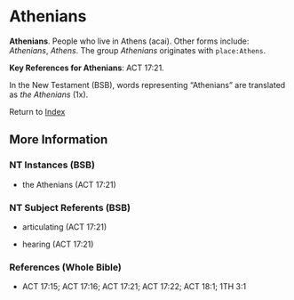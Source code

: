 # Athenians
**Athenians**. 
People who live in Athens (acai). 
Other forms include: 
*Athenians*, *Athens*. 
The group _Athenians_ originates with `place:Athens`. 


**Key References for Athenians**: 
ACT 17:21. 




In the New Testament (BSB), words representing “Athenians” are translated as 
*the Athenians* (1x). 


Return to [Index](00-Index.md)

## More Information

### NT Instances (BSB)

* the Athenians (ACT 17:21)



### NT Subject Referents (BSB)

* articulating (ACT 17:21)

* hearing (ACT 17:21)



### References (Whole Bible)

* ACT 17:15; ACT 17:16; ACT 17:21; ACT 17:22; ACT 18:1; 1TH 3:1




